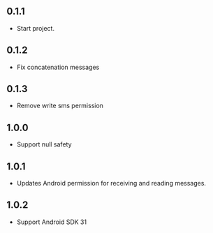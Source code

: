 ## 0.1.1

* Start project.

## 0.1.2

* Fix concatenation messages

## 0.1.3

* Remove write sms permission

## 1.0.0

* Support null safety

## 1.0.1

* Updates Android permission for receiving and reading messages.

## 1.0.2

* Support Android SDK 31
